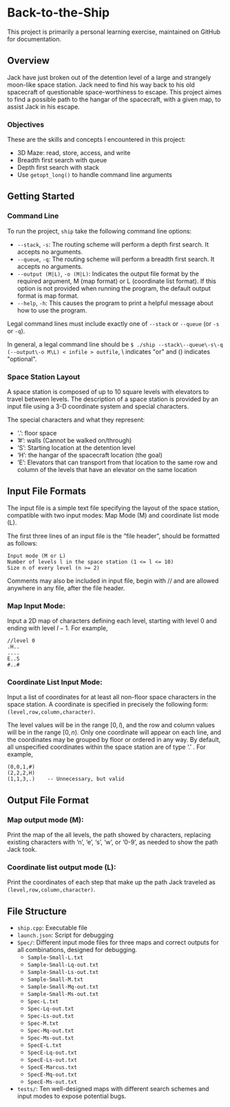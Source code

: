 # Back-to-the-Ship
This project is primarily a personal learning exercise, maintained on GitHub for documentation.

## Overview
Jack have just broken out of the detention level of a large and strangely moon-like space station. Jack need to find his way back to his old spacecraft of questionable space-worthiness to escape. This project aimes to find a possible path to the hangar of the spacecraft, with a given map, to assist Jack in his escape.

### Objectives
These are the skills and concepts I encountered in this project:
- 3D Maze: read, store, access, and write
- Breadth first search with queue
- Depth first search with stack
- Use `getopt_long()` to handle command line arguments

## Getting Started
### Command Line
To run the project, `ship` take the following command line options:
- `--stack`, `-s`: The routing scheme will perform a depth first search. It accepts no arguments.
- `--queue`, `-q`: The routing scheme will perform a breadth first search. It accepts no arguments.
- `--output (M|L)`, `-o (M|L)`:  Indicates the output file format by the required argument, M (map format) or L (coordinate list format). If this option is not provided when running the program, the default output format is map format.
- `--help`, `-h`: This causes the program to print a helpful message about how to use the program.

Legal command lines must include exactly one of `--stack` or `--queue` (or `-s` or `-q`).

In general, a legal command line should be `$ ./ship --stack\--queue\-s\-q (--output\-o M\L) < infile > outfile`, \ indicates "or" and () indicates "optional".

### Space Station Layout
A space station is composed of up to 10 square levels with elevators to travel between levels. The description of a space station is provided by an input file using a 3-D coordinate system and special characters.

The special characters and what they represent:
- ’.’: floor space
- ’#’: walls (Cannot be walked on/through)
- ‘S’: Starting location at the detention level
- ‘H’: the hangar of the spacecraft location (the goal)
- ‘E’: Elevators that can transport from that location to the same row and column of the levels that have an elevator on the same location

## Input File Formats
The input file is a simple text file specifying the layout of the space station, compatible with two input modes: Map Mode (M) and coordinate list mode (L).

The first three lines of an input file is the “file header”, should be formatted as follows:
```
Input mode (M or L)
Number of levels l in the space station (1 <= l <= 10)
Size n of every level (n >= 2)
```
Comments may also be included in input file,  begin with // and are allowed anywhere in any file, after the file header. 

### Map Input Mode:
Input a 2D map of characters defining each level, starting with level 0 and ending with level $l-1$. For example,
```
//level 0
.H..
....
E..S
#..#
```
### Coordinate List Input Mode:
Input a list of coordinates for at least all non-floor space characters in the space station. 
A coordinate is specified in precisely the following form: `(level,row,column,character)`. 

The level values will be in the range $[0, l)$, and the row and column values will be in the range $[0, n)$. Only one coordinate will appear on each line, and the coordinates may be grouped by floor or ordered in any way. By default, all unspecified coordinates within the space station are of type ‘.’ . For example, 
```
(0,0,1,#)
(2,2,2,H)
(1,1,3,.)    -- Unnecessary, but valid
```

## Output File Format
### Map output mode (M):
Print the map of the all levels, the path showed by characters, replacing existing characters with ‘n’, ‘e’, ‘s’, ‘w’, or ‘0-9’, as needed to show the path Jack took. 

### Coordinate list output mode (L):
Print the coordinates of each step that make up the path Jack traveled as `(level,row,column,character)`.

## File Structure
- `ship.cpp`: Executable file
- `launch.json`: Script for debugging
- `Spec/`: Different input mode files for three maps and correct outputs for all combinations, designed for debugging.
  - `Sample-Small-L.txt`
  - `Sample-Small-Lq-out.txt`
  - `Sample-Small-Ls-out.txt`
  - `Sample-Small-M.txt`
  - `Sample-Small-Mq-out.txt`
  - `Sample-Small-Ms-out.txt`
  - `Spec-L.txt`
  - `Spec-Lq-out.txt`
  - `Spec-Ls-out.txt`
  - `Spec-M.txt`
  - `Spec-Mq-out.txt`
  - `Spec-Ms-out.txt`
  - `SpecE-L.txt`
  - `SpecE-Lq-out.txt`
  - `SpecE-Ls-out.txt`
  - `SpecE-Marcus.txt`
  - `SpecE-Mq-out.txt`
  - `SpecE-Ms-out.txt`
- `tests/`: Ten well-designed maps with different search schemes and input modes to expose potential bugs.
